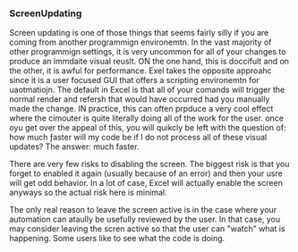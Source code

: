 ### ScreenUpdating

Screen updating is one of those things that seems fairly silly if you are coming from another programmign environemtn. In the vast majority of other programmign settings, it is very uncommon for all of your changes to produce an immdaite visual reuslt. ON the one hand, this is doccifult and on the other, it is awful for performance. Exel takes the opposite approahc since it is a user focused GUI that offers a scripting environemtn for uaotmatiojn. The default in Excel is that all of your comands will trigger the normal render and refersh that would have occurred had you manually made the change. IN practice, this can often prpduce a very cool effect where the cimouter is quite literally doing all of the work for the user. once oyu get over the appeal of this, you will quikcly be left with the question of: how much ƒaster will my code be if I do not process all of these visual updates? The answer: much faster.

There are very few risks to disabling the screen. The biggest risk is that you forget to enabled it again (usually because of an error) and then your usre will get odd behavior. In a lot of case, Excel will actually enable the screen anyways so the actual risk here is minimal.

The only real reason to leave the screen active is in the case where your automation can ataully be usefully reviewed by the user. In that case, you may consider leaving the scren active so that the user can "watch" what is happening. Some users like to see what the code is doing.
